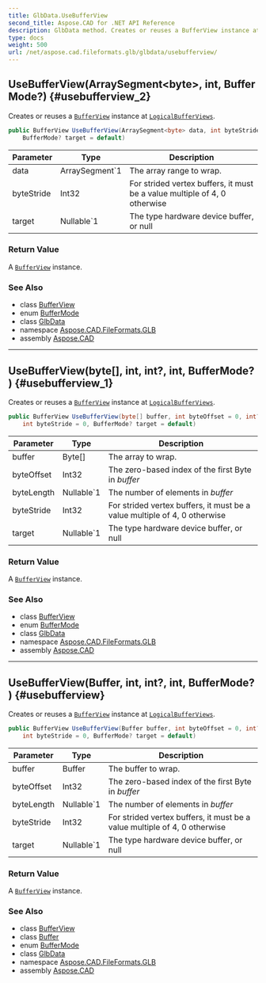 ```yaml
---
title: GlbData.UseBufferView
second_title: Aspose.CAD for .NET API Reference
description: GlbData method. Creates or reuses a BufferView instance at LogicalBufferViews
type: docs
weight: 500
url: /net/aspose.cad.fileformats.glb/glbdata/usebufferview/
---
```

## UseBufferView(ArraySegment&lt;byte&gt;, int, BufferMode?) {#usebufferview_2}

Creates or reuses a [`BufferView`](../../bufferview/) instance at [`LogicalBufferViews`](../logicalbufferviews/).

```csharp
public BufferView UseBufferView(ArraySegment<byte> data, int byteStride = 0, 
    BufferMode? target = default)
```

| Parameter | Type | Description |
| --- | --- | --- |
| data | ArraySegment`1 | The array range to wrap. |
| byteStride | Int32 | For strided vertex buffers, it must be a value multiple of 4, 0 otherwise |
| target | Nullable`1 | The type hardware device buffer, or null |

### Return Value

A [`BufferView`](../../bufferview/) instance.

### See Also

* class [BufferView](../../bufferview/)
* enum [BufferMode](../../buffermode/)
* class [GlbData](../)
* namespace [Aspose.CAD.FileFormats.GLB](../../../aspose.cad.fileformats.glb/)
* assembly [Aspose.CAD](../../../)

---

## UseBufferView(byte[], int, int?, int, BufferMode?) {#usebufferview_1}

Creates or reuses a [`BufferView`](../../bufferview/) instance at [`LogicalBufferViews`](../logicalbufferviews/).

```csharp
public BufferView UseBufferView(byte[] buffer, int byteOffset = 0, int? byteLength = null, 
    int byteStride = 0, BufferMode? target = default)
```

| Parameter | Type | Description |
| --- | --- | --- |
| buffer | Byte[] | The array to wrap. |
| byteOffset | Int32 | The zero-based index of the first Byte in *buffer* |
| byteLength | Nullable`1 | The number of elements in *buffer* |
| byteStride | Int32 | For strided vertex buffers, it must be a value multiple of 4, 0 otherwise |
| target | Nullable`1 | The type hardware device buffer, or null |

### Return Value

A [`BufferView`](../../bufferview/) instance.

### See Also

* class [BufferView](../../bufferview/)
* enum [BufferMode](../../buffermode/)
* class [GlbData](../)
* namespace [Aspose.CAD.FileFormats.GLB](../../../aspose.cad.fileformats.glb/)
* assembly [Aspose.CAD](../../../)

---

## UseBufferView(Buffer, int, int?, int, BufferMode?) {#usebufferview}

Creates or reuses a [`BufferView`](../../bufferview/) instance at [`LogicalBufferViews`](../logicalbufferviews/).

```csharp
public BufferView UseBufferView(Buffer buffer, int byteOffset = 0, int? byteLength = null, 
    int byteStride = 0, BufferMode? target = default)
```

| Parameter | Type | Description |
| --- | --- | --- |
| buffer | Buffer | The buffer to wrap. |
| byteOffset | Int32 | The zero-based index of the first Byte in *buffer* |
| byteLength | Nullable`1 | The number of elements in *buffer* |
| byteStride | Int32 | For strided vertex buffers, it must be a value multiple of 4, 0 otherwise |
| target | Nullable`1 | The type hardware device buffer, or null |

### Return Value

A [`BufferView`](../../bufferview/) instance.

### See Also

* class [BufferView](../../bufferview/)
* class [Buffer](../../buffer/)
* enum [BufferMode](../../buffermode/)
* class [GlbData](../)
* namespace [Aspose.CAD.FileFormats.GLB](../../../aspose.cad.fileformats.glb/)
* assembly [Aspose.CAD](../../../)



